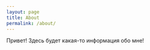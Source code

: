 ```yaml
---
layout: page
title: About
permalink: /about/
---
```


Привет! Здесь будет какая-то информация обо мне!
